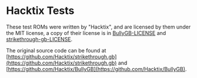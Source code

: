 # Hacktix Tests

These test ROMs were written by "Hacktix", and are licensed by them under the MIT license, a copy of their license is in [BullyGB-LICENSE](./BullyGB-LICENSE) and [strikethrough-gb-LICENSE](./strikethrough-gb-LICENSE).

The original source code can be found at [https://github.com/Hacktix/strikethrough.gb](https://github.com/Hacktix/strikethrough.gb) and [https://github.com/Hacktix/BullyGB](https://github.com/Hacktix/BullyGB).
